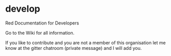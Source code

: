 # develop
Red Documentation for Developers

Go to the Wiki for all information.

If you like to contribute and you are not a member of this organisation
let me know at the gitter chatroom (private message) and I will add you.
